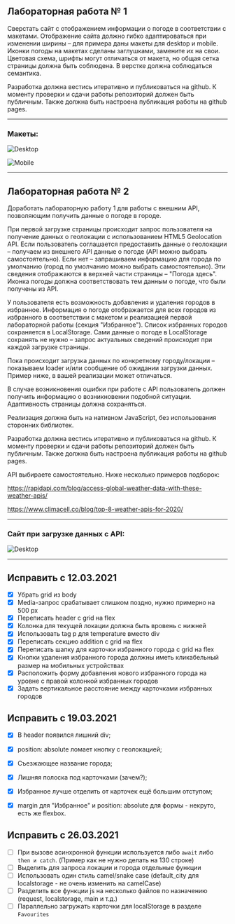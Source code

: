## Лабораторная работа № 1

Сверстать сайт с отображением информации о погоде в соответствии с макетами. Отображение сайта должно гибко адаптироваться при изменении ширины – для примера даны макеты для desktop и mobile. Иконки погоды на макетах сделаны заглушками, замените их на свои. Цветовая схема, шрифты могут отличаться от макета, но общая сетка страницы должна быть соблюдена. В верстке должна соблюдаться семантика.

Разработка должна вестись итеративно и публиковаться на github. К моменту проверки и сдачи работы репозиторий должен быть публичным. Также должна быть настроена публикация работы на github pages.

____

### Макеты:

![Desktop](https://github.com/Erartria/web_6sem/blob/master/img/readme/desktop.jpg)

![Mobile](https://github.com/Erartria/web_6sem/blob/master/img/readme/mobile.jpg)

____

## Лабораторная работа № 2

Доработать лабораторную работу 1 для работы с внешним API, позволяющим получить данные о погоде в городе.

При первой загрузке страницы происходит запрос пользователя на получение данных о геолокации с использованием HTML5 Geolocation API. Если пользователь соглашается предоставить данные о геолокации – получаем из внешнего API данные о погоде (API можно выбрать самостоятельно). Если нет – запрашиваем информацию для города по умолчанию (город по умолчанию можно выбрать самостоятельно). Эти сведения отображаются в верхней части страницы – "Погода здесь". Иконка погоды должна соответствовать тем данным о погоде, что были получены из API.

У пользователя есть возможность добавления и удаления городов в избранное. Информация о погоде отображается для всех городов из избранного в соответствии с макетом и реализацией первой лабораторной работы (секция "Избранное"). Список избранных городов сохраняется в LocalStorage. Сами данные о погоде в LocalStorage сохранять не нужно – запрос актуальных сведений происходит при каждой загрузке страницы.

Пока происходит загрузка данных по конкретному городу/локации – показываем loader и/или сообщение об ожидании загрузки данных. Пример ниже, в вашей реализации может отличаться.

В случае возникновения ошибки при работе с API пользователь должен получить информацию о возникновении подобной ситуации. Адаптивность страницы должна сохраняться.

Реализация должна быть на нативном JavaScript, без использования сторонних библиотек.

Разработка должна вестись итеративно и публиковаться на github. К моменту проверки и сдачи работы репозиторий должен быть публичным. Также должна быть настроена публикация работы на github pages.

API выбираете самостоятельно. Ниже несколько примеров подборок:

https://rapidapi.com/blog/access-global-weather-data-with-these-weather-apis/

https://www.climacell.co/blog/top-8-weather-apis-for-2020/
____

### Сайт при загрузке данных с API:

![Desktop](https://github.com/Erartria/web_6sem/blob/master/img/readme/Onload.jpg)

____

## Исправить с 12.03.2021

- [x] Убрать grid из body
- [x] Media-запрос срабатывает слишком поздно, нужно примерно на 500 px
- [x] Переписать header с grid на flex
- [x] Колонка для текущей локации должна быть вровень с нижней 
- [x] Использовать tag p для temperature вместо div
- [x] Переписать секцию addition с grid на flex
- [x] Переписать шапку для карточки избранного города с grid на flex
- [x] Кнопки удаления избранного города должны иметь кликабельный размер на мобильных устройствах
- [x] Расположить форму добавления нового избранного города на уровне с правой колонкой избранных городов
- [x] Задать вертикальное расстояние между карточками избранных городов

## Исправить с 19.03.2021

- [x] В header появился лишний div;
- [x] position: absolute ломает кнопку с геолокацией;
- [x] Съезжающее название города;
- [x] Лишняя полоска под карточками (зачем?);
- [x] Избранное лучше отделить от карточек ещё большим отступом;
- [x] margin для "Избранное" и position: absolute для формы - некруто, есть же flexbox.


## Исправить с 26.03.2021

- [ ] При вызове асинхронной функции используется либо ```await``` либо ```then и catch```. (Пример как не нужно делать на 130 строке)
- [ ] Выделить для запроса локации и города отдельные функции
- [ ] Использовать один стиль camel/snake case (default_city для localstorage - не очень изменить на camelCase)
- [ ] Разделить все функции js на несколько файлов по назначению (request, localstorage, main и т.д.)
- [ ] Параллельно загружать карточки для localStorage в разделе ```Favourites```